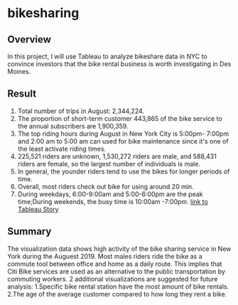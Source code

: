 # bikesharing
## Overview
In this project, I will use Tableau to analyze bikeshare data in NYC to convince investors that the bike rental business is worth investigating in Des Moines.
## Result
1. Total number of trips in August: 2,344,224.
2. The proportion of short-term customer 443,865 of the bike service to the annual subscribers are 1,900,359.
3. The top riding hours during August in New York City is 5:00pm- 7:00pm and 2:00 am to 5:00 am can used for bike maintenance since it's one of the least activate riding times.
4. 225,521 riders are unknown, 1,530,272 riders are male, and 588,431 riders are female, so the largest number of individuals is male.
5. In general, the younder riders tend to use the bikes for longer periods of time.
6. Overall, most riders check out bike for using around 20 min. 
7. During weekdays, 6:00-9:00am and 5:00-6:00pm are the peak time;During weekends, the busy time is 10:00am -7:00pm.
 [link to Tableau Story](https://public.tableau.com/app/profile/cassie8813/viz/NYCCitiBikeStory_16284466909380/NYCCitiBikeStory?publish=yes)

## Summary
The visualization data shows high activity of the bike sharing service in New York during the Auguest 2019.
Most males riders ride the bike as a commute tool between office and home as a daily route. This implies that Citi Bike services are used as an alternative to the public transportation by commuting workers.
2 additional visualizations are suggested for future analysis:
1.Specific bike rental station have the most amount of bike rentals.
2.The age of the average customer compared to how long they rent a bike.

